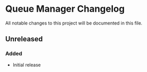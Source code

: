 # Queue Manager Changelog

All notable changes to this project will be documented in this file.

## Unreleased

### Added
- Initial release
